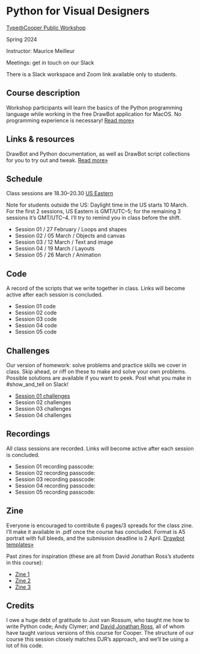 # Python for Visual Designers

[Type@Cooper Public Workshop](https://coopertype.org/events/python-for-visual-designers-2)

Spring 2024

Instructor: Maurice Meilleur

Meetings: get in touch on our Slack

There is a Slack workspace and Zoom link available only to students.

## Course description
Workshop participants will learn the basics of the Python programming language while working in the free DrawBot application for MacOS. No programming experience is necessary! [Read more»](course_info/info.md)

## Links & resources
DrawBot and Python documentation, as well as DrawBot script collections for you to try out and tweak. [Read more»](resources)

## Schedule
Class sessions are 18.30–20.30 [US Eastern](https://www.timeanddate.com/worldclock/converter.html)

Note for students outside the US: Daylight time in the US starts 10 March. For the first 2 sessions, US Eastern is GMT/UTC–5; for the remaining 3 sessions it’s GMT/UTC–4. I’ll try to remind you in class before the shift.

- Session 01 / 27 February / Loops and shapes
- Session 02 / 05 March	/ Objects and canvas
- Session 03 / 12 March	/ Text and image
- Session 04 / 19 March	/ Layouts
- Session 05 / 26 March	/ Animation

## Code
A record of the scripts that we write together in class. Links will become active after each session is concluded.

- Session 01 code
- Session 02 code
- Session 03 code
- Session 04 code
- Session 05 code

## Challenges
Our version of homework: solve problems and practice skills we cover in class. Skip ahead, or riff on these to make and solve your own problems. Possible solutions are available if you want to peek. Post what you make in #show_and_tell on Slack!

- [Session 01 challenges](session_01/challenges)
- Session 02 challenges
- Session 03 challenges
- Session 04 challenges

## Recordings
All class sessions are recorded. Links will become active after each session is concluded.

- Session 01 recording passcode:
- Session 02 recording passcode:
- Session 03 recording passcode:
- Session 04 recording passcode:
- Session 05 recording passcode:

## Zine
Everyone is encouraged to contribute 6 pages/3 spreads for the class zine. I’ll make it available in .pdf once the course has concluded. Format is A5 portrait with full bleeds, and the submission deadline is 2 April. [Drawbot templates»](zine)

Past zines for inspiration (these are all from David Jonathan Ross’s students in this course):
- [Zine 1](https://drive.google.com/file/d/1lV9MC17-bLOm1kO5i_7HHkMTIs5AuWQz/view?usp=sharing)
- [Zine 2](https://drive.google.com/file/d/1QkG4PNCQ0CyT_iGlrTddg8verCWzMWaD/view?usp=sharing)
- [Zine 3](https://drive.google.com/file/d/1ft18oUZN-dkg-9s5YXBdLPMF0G8J4Vdq/view?usp=sharing)

## Credits
I owe a huge debt of gratitude to Just van Rossum, who taught me how to write Python code; Andy Clymer; and [David Jonathan Ross](https://djr.com/), all of whom have taught various versions of this course for Cooper. The structure of our course this session closely matches DJR’s approach, and we’ll be using a lot of his code.
